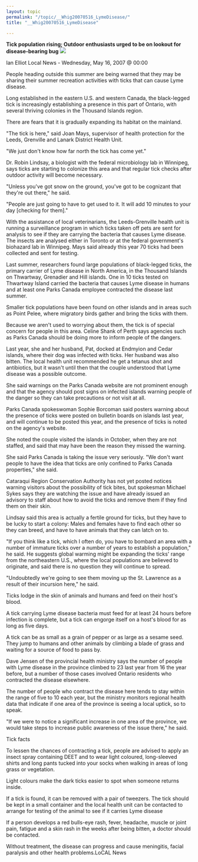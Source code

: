 ```yaml
---
layout: topic
permalink: "/topic/__Whig20070516_LymeDisease/"
title: "__Whig20070516_LymeDisease"

---
```


<strong>Tick population rising; Outdoor enthusiasts urged to be on lookout for disease-bearing bug</strong>
<img src="http://K7Waterfront.org/Images/Whig20070516_LymeDisease.jpg" class="floatright">

Ian Elliot
Local News - Wednesday, May 16, 2007 @ 00:00

People heading outside this summer are being warned that they may be sharing their summer recreation activities with ticks that can cause Lyme disease.

Long established in the eastern U.S. and western Canada, the black-legged tick is increasingly establishing a presence in this part of Ontario, with several thriving colonies in the Thousand Islands region.

There are fears that it is gradually expanding its habitat on the mainland.

"The tick is here," said Joan Mays, supervisor of health protection for the Leeds, Grenville and Lanark District Health Unit.

"We just don't know how far north the tick has come yet."

Dr. Robin Lindsay, a biologist with the federal microbiology lab in Winnipeg, says ticks are starting to colonize this area and that regular tick checks after outdoor activity will become necessary.

"Unless you've got snow on the ground, you've got to be cognizant that they're out there," he said.

"People are just going to have to get used to it. It will add 10 minutes to your day [checking for them]."

With the assistance of local veterinarians, the Leeds-Grenville health unit is running a surveillance program in which ticks taken off pets are sent for analysis to see if they are carrying the bacteria that causes Lyme disease. The insects are analysed either in Toronto or at the federal government's biohazard lab in Winnipeg. Mays said already this year 70 ticks had been collected and sent for testing.

Last summer, researchers found large populations of black-legged ticks, the primary carrier of Lyme disease in North America, in the Thousand Islands on Thwartway, Grenadier and Hill islands.
One in 10 ticks tested on Thwartway Island carried the bacteria that causes Lyme disease in humans and at least one Parks Canada employee contracted the disease last summer.

Smaller tick populations have been found on other islands and in areas such as Point Pelee, where migratory birds gather and bring the ticks with them.

Because we aren't used to worrying about them, the tick is of special concern for people in this area. Celine Shank of Perth says agencies such as Parks Canada should be doing more to inform people of the dangers.

Last year, she and her husband, Pat, docked at Endmyion and Cedar islands, where their dog was infected with ticks. Her husband was also bitten. The local health unit recommended he get a tetanus shot and antibiotics, but it wasn't until then that the couple understood that Lyme disease was a possible outcome.

She said warnings on the Parks Canada website are not prominent enough and that the agency should post signs on infected islands warning people of the danger so they can take precautions or not visit at all.

Parks Canada spokeswoman Sophie Borcoman said posters warning about the presence of ticks were posted on bulletin boards on islands last year, and will continue to be posted this year, and the presence of ticks is noted on the agency's website.

She noted the couple visited the islands in October, when they are not staffed, and said that may have been the reason they missed the warning.

She said Parks Canada is taking the issue very seriously. "We don't want people to have the idea that ticks are only confined to Parks Canada properties," she said.

Cataraqui Region Conservation Authority has not yet posted notices warning visitors about the possibility of tick bites, but spokesman Michael Sykes says they are watching the issue and have already issued an advisory to staff about how to avoid the ticks and remove them if they find them on their skin.

Lindsay said this area is actually a fertile ground for ticks, but they have to be lucky to start a colony: Males and females have to find each other so they can breed, and have to have animals that they can latch on to.

"If you think like a tick, which I often do, you have to bombard an area with a number of immature ticks over a number of years to establish a population," he said. He suggests global warming might be expanding the ticks' range from the northeastern U.S., where the local populations are believed to originate, and said there is no question they will continue to spread.

"Undoubtedly we're going to see them moving up the St. Lawrence as a result of their incursion here," he said.

Ticks lodge in the skin of animals and humans and feed on their host's blood.

A tick carrying Lyme disease bacteria must feed for at least 24 hours before infection is complete, but a tick can engorge itself on a host's blood for as long as five days.

A tick can be as small as a grain of pepper or as large as a sesame seed. They jump to humans and other animals by climbing a blade of grass and waiting for a source of food to pass by.

Dave Jensen of the provincial health ministry says the number of people with Lyme disease in the province climbed to 23 last year from 16 the year before, but a number of those cases involved Ontario residents who contracted the disease elsewhere.

The number of people who contract the disease here tends to stay within the range of five to 10 each year, but the ministry monitors regional health data that indicate if one area of the province is seeing a local uptick, so to speak.

"If we were to notice a significant increase in one area of the province, we would take steps to increase public awareness of the issue there," he said.

Tick facts

To lessen the chances of contracting a tick, people are advised to apply an insect spray containing DEET and to wear light coloured, long-sleeved shirts and long pants tucked into your socks when walking in areas of long grass or vegetation.

Light colours make the dark ticks easier to spot when someone returns inside.

If a tick is found, it can be removed with a pair of tweezers. The tick should be kept in a small container and the local health unit can be contacted to arrange for testing of the animal to see if it carries Lyme disease

If a person develops a red bulls-eye rash, fever, headache, muscle or joint pain, fatigue and a skin rash in the weeks after being bitten, a doctor should be contacted.

Without treatment, the disease can progress and cause meningitis, facial paralysis and other health problems.LoCAL News

